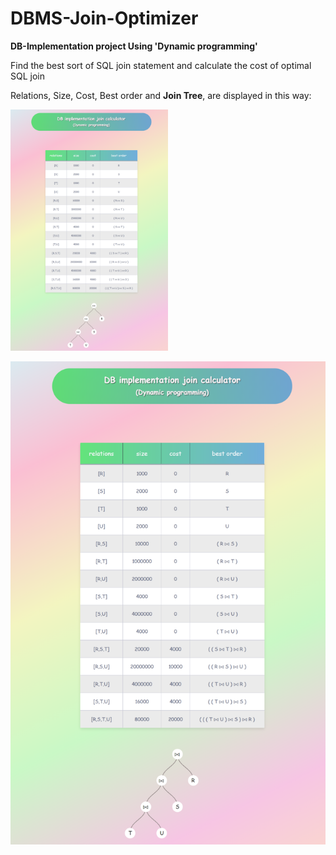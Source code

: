 # DBMS-Join-Optimizer

**DB-Implementation project Using 'Dynamic programming'**

Find the best sort of SQL join statement and calculate the cost of optimal SQL join

Relations, Size, Cost, Best order and **Join Tree**, are displayed in this way:


<p float="center">
  <img src="/screenshot.png" width="50%" />
</p>


![WebPage image](https://github.com/hamedkharazmi/Calculating-Optimal-Join-Cost/blob/master/screenshot.png?raw=true)
